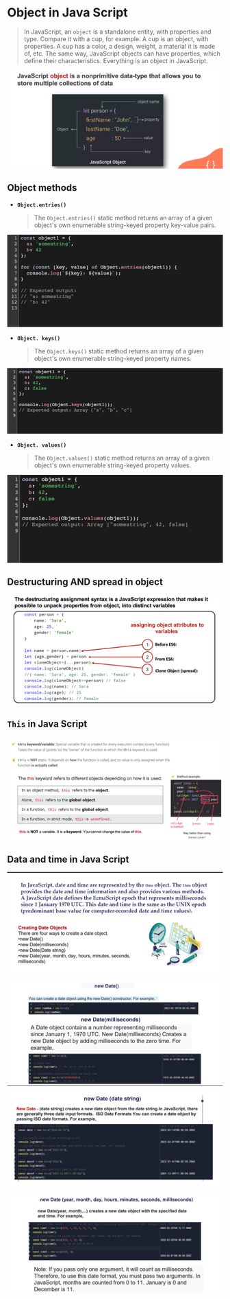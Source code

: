 # Object in Java Script

>  In JavaScript, an `object` is a standalone entity, with properties and type. Compare it with a cup, for example. A cup is an object, with properties. A cup has a color, a design, weight, a material it is made of, etc. The same way, JavaScript objects can have properties, which define their characteristics. Everything is an object in JavaScript.

![](./img/1.png)
##  Object methods
- **`Object.entries()`**  
    >The `Object.entries()` static method returns an array of a given object's own enumerable string-keyed property key-value pairs.

![](./img/2.png)

- **`Object. keys()`**  
    >The `Object.keys()` static method returns an array of a given object's own enumerable string-keyed property names.

![](./img/3.png)

- **`Object. values()`**     
    >The `Object.values()` static method returns an array of a given object's own enumerable string-keyed property values.

![](./img/4.png)

##  Destructuring AND spread in object

![](./img/5.png)

## `This` in Java Script

![](./img/6.png)

## Data and time in Java Script

![](./img/7.png)

![](./img/8.png)

![](./img/9.png)

![](./img/10.png)





 

